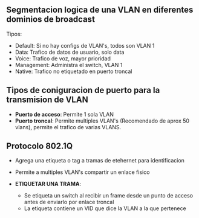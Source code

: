 
## Segmentacion logica de una VLAN en diferentes dominios de broadcast

Tipos: 

- Default: Si no hay configs de VLAN's, todos son VLAN 1
- Data: Trafico de datos de usuario, solo data
- Voice: Trafico de voz, mayor prioridad
- Management: Administra el switch, VLAN 1
- Native: Trafico no etiquetado en puerto troncal

## Tipos de coniguracion de puerto para la transmision de VLAN

- **Puerto de acceso**: Permite 1 sola VLAN
- **Puerto troncal**: Permite multiples VLAN's (Recomendado de aprox 50 vlans), permite el trafico de varias VLANS.


## Protocolo 802.1Q

- Agrega una etiqueta o tag a tramas de etehernet para identificacion
- Permite a multiples VLAN's compartir un enlace fisico

- **ETIQUETAR UNA TRAMA**:
	- Se etiqueta un switch al recibir un frame desde un punto de acceso antes de enviarlo por enlace troncal
	- La etiqueta contiene un VID que dice la VLAN  a la que pertenece